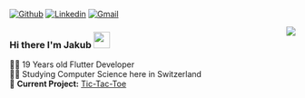 [![Github](https://img.shields.io/badge/-Github-000?style=flat&logo=Github&logoColor=white)](https://github.com/kubacarbon)
[![Linkedin](https://img.shields.io/badge/-LinkedIn-blue?style=flat&logo=Linkedin&logoColor=white)](https://www.linkedin.com/in/jakubjaniec/)
[![Gmail](https://img.shields.io/badge/-Gmail-c14438?style=flat&logo=Gmail&logoColor=white)](mailto:jakubjaniec01@gmail.com)


<img align='right' src="https://github-readme-stats.vercel.app/api?username=kubacarbon&show_icons=true">

### Hi there I'm Jakub <img src="https://github.com/piyushP7pravin/piyushP7pravin/blob/master/Hi.gif" width="29px">

👨‍💻 19 Years old Flutter Developer  
👨‍🎓 Studying Computer Science here in Switzerland  
🚧 **Current Project:** [Tic-Tac-Toe](https://github.com/kubacarbon/TicTacToe)
